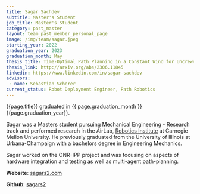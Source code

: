 ```yaml
---
title: Sagar Sachdev
subtitle: Master's Student
job_title: Master's Student
category: past_master
layout: team_past_member_personal_page
image: /img/team/sagar.jpeg
starting_year: 2022
graduation_year: 2023
graduation_month: May
thesis_title: Time-Optimal Path Planning in a Constant Wind for Uncrewed Aerial Vehicles using Dubins Set Classification
thesis_link: http://arxiv.org/abs/2306.11845
linkedin: https://www.linkedin.com/in/sagar-sachdev
advisors:
 - name: Sebastian Scherer
current_status: Robot Deployment Engineer, Path Robotics
---
```


{{page.title}} graduated in {{ page.graduation_month }} {{page.graduation_year}}.

Sagar was a Masters student pursuing Mechanical Engineering - Research track and performed research in the AirLab, [Robotics Institute](https://www.ri.cmu.edu "Robotics Institute Homepage") at Carnegie Mellon University. He previously graduated from the University of Illinois at Urbana-Champaign with a bachelors degree in Engineering Mechanics.

Sagar worked on the ONR-IPP project and was focusing on aspects of hardware integration and testing as well as multi-agent path-planning. 


<!-- **LinkedIn**: [sagar-sachdev](https://www.linkedin.com/in/sagar-sachdev) -->

**Website**: [sagars2.com](https://sagars2.com)

<!-- **Email**: [sagarsac@andrew.cmu.edu](mailto:sagarsac@andrew.cmu.edu) -->

**Github**: [sagars2](https://github.com/sagars2)